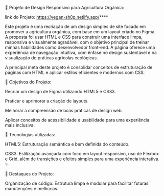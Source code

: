 🌱 Projeto de Design Responsivo para Agricultura Orgânica:

link do Projeto: https://vegan-sh0p.netlify.app/****

Este projeto é uma recriação de um design simples de site focado em promover a agricultura orgânica, com base em um layout criado no Figma. A proposta foi usar HTML e CSS para construir uma interface limpa, responsiva e visualmente agradável, com o objetivo principal de treinar minhas habilidades como desenvolvedor front-end. A página oferece uma experiência de navegação intuitiva, com ênfase no design sustentável e na visualização de práticas agrícolas ecológicas.

A principal meta deste projeto é consolidar conceitos de estruturação de páginas com HTML e aplicar estilos eficientes e modernos com CSS.

🎯 Objetivos do Projeto:

Recriar um design de Figma utilizando HTML5 e CSS3.

Praticar e aprimorar a criação de layouts.

Melhorar a compreensão de boas práticas de design web.

Aplicar conceitos de acessibilidade e usabilidade para uma experiência mais inclusiva.

🔧 Tecnologias utilizadas:

HTML5: Estruturação semântica e bem definida do conteúdo.

CSS3: Estilização avançada com foco em layout responsivo, uso de Flexbox e Grid, além de transições e efeitos simples para uma experiência interativa. ✨

🌟 Destaques do Projeto:

Organização de código: Estrutura limpa e modular para facilitar futuras manutenções e melhorias.
